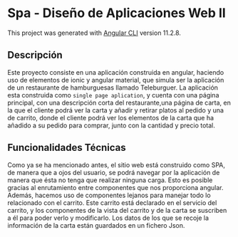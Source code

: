 # Spa - Diseño de Aplicaciones Web II

This project was generated with [Angular CLI](https://github.com/angular/angular-cli) version 11.2.8.

## Descripción

Este proyecto consiste en una aplicación construida en angular, haciendo uso de elementos de ionic y angular material, que simula ser la aplicación de un restaurante de hamburguesas llamado Teleburguer. La aplicación esta construida como `single page aplication`, y cuenta con una página principal, con una descripción corta del restaurante,una página de carta, en la que el cliente podrá ver la carta y añadir y retirar platos al pedido y una de carrito, donde el cliente podrá ver los elementos de la carta que ha añadido a su pedido para comprar, junto con la cantidad y precio total. 

## Funcionalidades Técnicas

Como ya se ha mencionado antes, el sitio web está construido como SPA, de manera que a ojos del usuario, se podrá navegar por la aplicación de manera que ésta no tenga que realizar ninguna carga. Esto es posible gracias al enrutamiento entre componentes que nos proporciona angular. Además, hacemos uso de componentes lejanos para manejar todo lo relacionado con el carrito. Este carrito está declarado en el servicio del carrito, y los componentes de la vista del carrito y de la carta se suscriben a él para poder verlo y modificarlo. Los datos de los que se recoje la información de la carta están guardados en un fichero Json.
